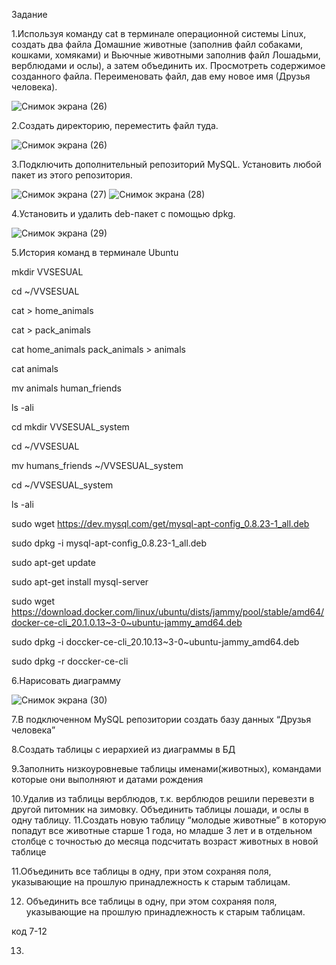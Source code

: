 Задание

1.Используя команду cat в терминале операционной системы Linux, создать два файла Домашние животные (заполнив файл собаками, кошками, хомяками) и Вьючные животными заполнив файл Лошадьми, верблюдами и ослы), а затем объединить их. Просмотреть содержимое созданного файла. Переименовать файл, дав ему новое имя (Друзья человека).

![Снимок экрана (26)](https://github.com/RUStAMERQ/qwerty/assets/131195804/9d7cc8ef-9fe2-4f62-890b-2125a2f4fdb8)

2.Создать директорию, переместить файл туда.

![Снимок экрана (26)](https://github.com/RUStAMERQ/qwerty/assets/131195804/cd76a3a3-bc7a-41de-9a9f-488654fa7687)

3.Подключить дополнительный репозиторий MySQL. Установить любой пакет из этого репозитория.

![Снимок экрана (27)](https://github.com/RUStAMERQ/qwerty/assets/131195804/de22da39-781d-4868-8418-c1de761f6526)
![Снимок экрана (28)](https://github.com/RUStAMERQ/qwerty/assets/131195804/be0d5866-5a1d-4cdd-b8ee-4458584c7b19)

4.Установить и удалить deb-пакет с помощью dpkg.

![Снимок экрана (29)](https://github.com/RUStAMERQ/qwerty/assets/131195804/d8aebbd3-9ee6-4f22-b62c-2e575f267e37)

5.История команд в терминале Ubuntu

mkdir VVSESUAL

cd ~/VVSESUAL

cat > home_animals

cat > pack_animals

cat home_animals pack_animals > animals

cat animals

mv animals human_friends

ls -ali

cd
mkdir VVSESUAL_system

cd ~/VVSESUAL

mv humans_friends ~/VVSESUAL_system

cd ~/VVSESUAL_system

ls -ali

sudo wget https://dev.mysql.com/get/mysql-apt-config_0.8.23-1_all.deb

sudo dpkg -i mysql-apt-config_0.8.23-1_all.deb

sudo apt-get update

sudo apt-get install mysql-server

sudo wget https://download.docker.com/linux/ubuntu/dists/jammy/pool/stable/amd64/docker-ce-cli_20.1.0.13~3-0~ubuntu-jammy_amd64.deb

sudo dpkg -i doccker-ce-cli_20.10.13~3-0~ubuntu-jammy_amd64.deb

sudo dpkg -r doccker-ce-cli

6.Нарисовать диаграмму

![Снимок экрана (30)](https://github.com/RUStAMERQ/qwerty/assets/131195804/1a9623a5-fb5b-4126-9f00-b788535ce9d6)

7.В подключенном MySQL репозитории создать базу данных “Друзья человека”

8.Создать таблицы с иерархией из диаграммы в БД

9.Заполнить низкоуровневые таблицы именами(животных), командами которые они выполняют и датами рождения

10.Удалив из таблицы верблюдов, т.к. верблюдов решили перевезти в другой питомник на зимовку. Объединить таблицы лошади, и ослы в одну таблицу. 11.Создать новую таблицу “молодые животные” в которую попадут все животные старше 1 года, но младше 3 лет и в отдельном столбце с точностью до месяца подсчитать возраст животных в новой таблице

11.Объединить все таблицы в одну, при этом сохраняя поля, указывающие на прошлую принадлежность к старым таблицам.

12. Объединить все таблицы в одну, при этом сохраняя поля, указывающие на
прошлую принадлежность к старым таблицам.

код 7-12

13.
